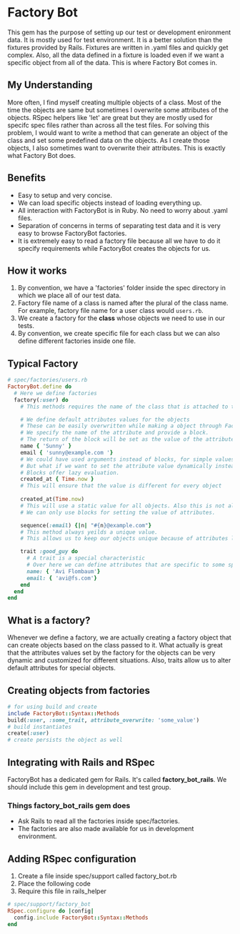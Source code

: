 
# Factory Bot
This gem has the purpose of setting up our test or development enironment data. It is mostly used for test environment. It is a better solution than the fixtures provided by Rails. Fixtures are written in .yaml files and quickly get complex. Also, all the data defined in a fixture is loaded even if we want a specific object from all of the data. This is where Factory Bot comes in.

## My Understanding
More often, I find myself creating multiple objects of a class. Most of the time the objects are same but sometimes I overwrite some attributes of the objects. RSpec helpers like 'let' are great but they are mostly used for specifc spec files rather than across all the test files. For solving this problem, I would want to write a method that can generate an object of the class and set some predefined data on the objects. As I create those objects, I also sometimes want to overwrite their attributes. This is exactly what Factory Bot does.

## Benefits
- Easy to setup and very concise.
- We can load specific objects instead of loading everything up.
- All interaction with FactoryBot is in Ruby. No need to worry about .yaml files.
- Separation of concerns in terms of separating test data and it is very easy to browse FactoryBot factories.
- It is extremely easy to read a factory file because all we have to do it specify requirements while FactoryBot creates the objects for us.

## How it works
1. By convention, we have a 'factories' folder inside the spec directory in which we place all of our test data. 
2. Factory file name of a class is named after the plural of the class name. For example, factory file name for a user class would `users.rb`.
3. We create a factory for the **class** whose objects we need to use in our tests.
4. By convention, we create specific file for each class but we can also define different factories inside one file.

## Typical Factory
```ruby
# spec/factories/users.rb
FactoryBot.define do
  # Here we define factories
  factory(:user) do
    # This methods requires the name of the class that is attached to this factory

    # We define default attributes values for the objects
    # These can be easily overwritten while making a object through FactoryBot
    # We specify the name of the attribute and provide a block. 
    # The return of the block will be set as the value of the attribute.
    name { 'Sunny' }
    email { 'sunny@example.com '}
    # We could have used arguments instead of blocks, for simple values it can be good.
    # But what if we want to set the attribute value dynamically instead of being static. 
    # Blocks offer lazy evaluation.
    created_at { Time.now } 
    # This will ensure that the value is different for every object
    
    created_at(Time.now) 
    # This will use a static value for all objects. Also this is not allowed in FactoryBot. 
    # We can only use blocks for setting the value of attributes.

    sequence(:email) {|n| "#{n}@example.com"}
    # This method always yeilds a unique value.
    # This allows us to keep our objects unique because of attributes like email

    trait :good_guy do
      # A trait is a special characteristic
      # Over here we can define attributes that are specific to some special users
      name: { 'Avi Flombaum'}
      email: { 'avi@fs.com'}
    end
  end
end
```

## What is a factory?
Whenever we define a factory, we are actually creating a factory object that can create objects based on the class passed to it.
What actually is great that the attributes values set by the factory for the objects can be very dynamic and customized for different situations. Also, traits allow us to alter default attributes for special objects.

## Creating objects from factories
```ruby
# for using build and create
include FactoryBot::Syntax::Methods
build(:user, :some_trait, attribute_overwrite: 'some_value')
# build instantiates
create(:user)
# create persists the object as well
```

## Integrating with Rails and RSpec
FactoryBot has a dedicated gem for Rails. It's called **factory\_bot\_rails**. We should include this gem in development and test group.

### Things factory\_bot\_rails gem does
- Ask Rails to read all the factories inside spec/factories.
- The factories are also made available for us in development environment.

## Adding RSpec configuration
1. Create a file inside spec/support called factory_bot.rb
2. Place the following code
3. Require this file in rails_helper

```ruby
# spec/support/factory_bot
RSpec.configure do |config|
  config.include FactoryBot::Syntax::Methods
end
```

